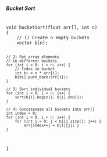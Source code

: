 <section>
<h5>Bucket Sort</h5>
<pre><code class="language-c">
void bucketSort(float arr[], int n)
{
    // 1) Create n empty buckets
    vector<float> b[n];

    // 2) Put array elements
    // in different buckets
    for (int i = 0; i < n; i++) {
        // Index in bucket
        int bi = n * arr[i];
        b[bi].push_back(arr[i]);
    }

    // 3) Sort individual buckets
    for (int i = 0; i < n; i++) {
        sort(b[i].begin(), b[i].end());
    }

    // 4) Concatenate all buckets into arr[]
    int index = 0;
    for (int i = 0; i < n; i++) {
        for (int j = 0; j < b[i].size(); j++) {
            arr[index++] = b[i][j]; }
    }
}
</code></pre>
</section>
